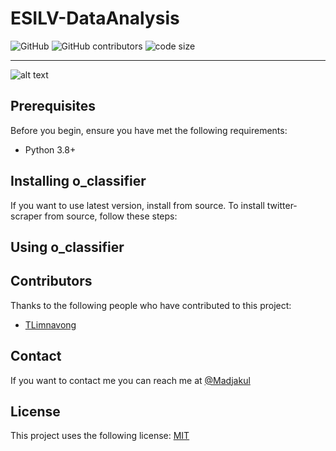 # ESILV-DataAnalysis

![GitHub](https://img.shields.io/github/license/Madjakul/ESILV-DataAnalysis) ![GitHub contributors](https://img.shields.io/github/contributors/Madjakul/ESILV-DataAnalysis) ![code size](https://img.shields.io/github/languages/code-size/Madjakul/ESILV-DataAnalysis)
___

![alt text](https://github.com/Madjakul/ESILV-DataAnalysis/blob/main/assets/image.jpg?raw=true)


## Prerequisites

Before you begin, ensure you have met the following requirements:

* Python 3.8+


## Installing o_classifier

If you want to use latest version, install from source. To install twitter-scraper from source, follow these steps:


## Using o_classifier


## Contributors

Thanks to the following people who have contributed to this project:

* [TLimnavong]


## Contact
If you want to contact me you can reach me at [@Madjakul]


## License
This project uses the following license: [MIT]


[TLimnavong]: https://github.com/TLimnavong
[@Madjakul]: https://twitter.com/Madjakul
[MIT]: https://github.com/Madjakul/ESILV-DataAnalysis/blob/main/LICENSE
